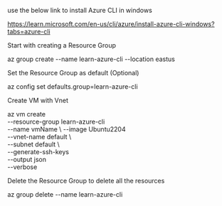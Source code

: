 use the below link to install Azure CLI in windows

https://learn.microsoft.com/en-us/cli/azure/install-azure-cli-windows?tabs=azure-cli

Start with creating a Resource Group

az group create --name learn-azure-cli --location eastus

Set the Resource Group as default (Optional)

az config set defaults.group=learn-azure-cli

Create VM with Vnet

az vm create \
  --resource-group learn-azure-cli \
  --name vmName \ 
  --image Ubuntu2204 \
  --vnet-name default \  
  --subnet default \    
  --generate-ssh-keys \
  --output json \
  --verbose
  
Delete the Resource Group to delete all the resources

az group delete --name learn-azure-cli
